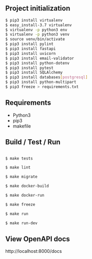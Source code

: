 ## Project initialization
```bash
$ pip3 install virtualenv
$ easy_install-3.7 virtualenv
$ virtualenv -p python3 env
$ virtualenv -p python3 venv
$ source venv/bin/activate
$ pip3 install pylint
$ pip3 install fastapi
$ pip3 install uvicorn
$ pip3 install email-validator
$ pip3 install python-dotenv
$ pip3 install pytest
$ pip3 install SQLAlchemy
$ pip3 install databases[postgresql]
$ pip3 install python-multipart
$ pip3 freeze > requirements.txt
```

## Requirements
- Python3
- pip3
- makefile

## Build / Test / Run
```bash

$ make tests

$ make lint

$ make migrate

$ make docker-build

$ make docker-run

$ make freeze

$ make run

$ make run-dev

```

## View OpenAPI docs
http://localhost:8000/docs